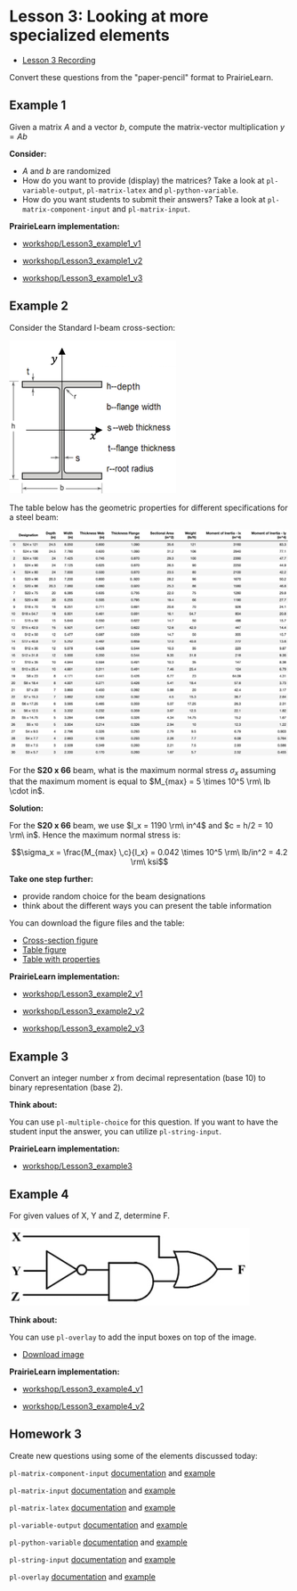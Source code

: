 # Lesson 3: Looking at more specialized elements

- [Lesson 3 Recording](https://mediaspace.illinois.edu/media/t/1_l4dh8cwm/170964131)

Convert these questions from the "paper-pencil" format to PrairieLearn.

## Example 1

Given a matrix $A$ and a vector $b$, compute the matrix-vector multiplication $y = Ab$

**Consider:**

- $A$ and $b$ are randomized
- How do you want to provide (display) the matrices? Take a look at `pl-variable-output`, `pl-matrix-latex` and `pl-python-variable`.
- How do you want students to submit their answers? Take a look at `pl-matrix-component-input` and `pl-matrix-input`.

**PrairieLearn implementation:**

- [workshop/Lesson3_example1_v1](https://us.prairielearn.com/pl/course/108/question/8211625/preview)

- [workshop/Lesson3_example1_v2](https://us.prairielearn.com/pl/course/108/question/8211627/preview)

- [workshop/Lesson3_example1_v3](https://us.prairielearn.com/pl/course/108/question/8211626/preview)

## Example 2

Consider the Standard I-beam cross-section:

![](figs/cross-section.png)

The table below has the geometric properties for different specifications for a steel beam:

![](figs/properties.png)

For the **S20 x 66** beam, what is the maximum normal stress $\sigma_x$ assuming that the maximum moment is equal to $M_{max} = 5 \times 10^5 \rm\ lb \cdot in$.

**Solution:**

For the **S20 x 66** beam, we use $I_x = 1190 \rm\ in^4$ and $c = h/2 = 10 \rm\ in$. Hence the maximum normal stress is:

$$\sigma_x = \frac{M_{max} \,c}{I_x} = 0.042 \times 10^5 \rm\ lb/in^2 = 4.2 \rm\ ksi$$

**Take one step further:**

- provide random choice for the beam designations
- think about the different ways you can present the table information

You can download the figure files and the table:

- [Cross-section figure](figs/cross-section.png)
- [Table figure](figs/properties.png)
- [Table with properties](figs/properties.csv)

**PrairieLearn implementation:**

- [workshop/Lesson3_example2_v1](https://us.prairielearn.com/pl/course/108/question/8211628/preview)

- [workshop/Lesson3_example2_v2](https://us.prairielearn.com/pl/course/108/question/8211629/preview)

- [workshop/Lesson3_example2_v3](https://us.prairielearn.com/pl/course/108/question/8211630/preview)

## Example 3

Convert an integer number $x$ from decimal representation (base 10) to binary representation (base 2).

**Think about:**

You can use `pl-multiple-choice` for this question. If you want to have the student input the answer, you can utilize `pl-string-input`.

**PrairieLearn implementation:**

- [workshop/Lesson3_example3](https://us.prairielearn.com/pl/course/108/question/8211631/preview)

## Example 4

For given values of X, Y and Z, determine F.

![](figs/logic-diagram.png)

**Think about:**

You can use `pl-overlay` to add the input boxes on top of the image.

- [Download image](figs/logic-diagram.png)

**PrairieLearn implementation:**

- [workshop/Lesson3_example4_v1](https://us.prairielearn.com/pl/course/108/question/8211632/preview)

- [workshop/Lesson3_example4_v2](https://us.prairielearn.com/pl/course/108/question/8211633/preview)

## Homework 3

Create new questions using some of the elements discussed today:

`pl-matrix-component-input` [documentation](https://prairielearn.readthedocs.io/en/latest/elements/#pl-matrix-component-input-element) and [example](https://us.prairielearn.com/pl/course/108/question/1793641/preview)

`pl-matrix-input` [documentation](https://prairielearn.readthedocs.io/en/latest/elements/#pl-matrix-input-element) and [example](https://us.prairielearn.com/pl/course/108/question/611932/preview)

`pl-matrix-latex` [documentation](https://prairielearn.readthedocs.io/en/latest/elements/#pl-matrix-latex-element) and [example](https://us.prairielearn.com/pl/course/108/question/1793638/preview)

`pl-variable-output` [documentation](https://prairielearn.readthedocs.io/en/latest/elements/#pl-variable-output-element) and [example](https://us.prairielearn.com/pl/course/108/question/3637022/preview)

`pl-python-variable` [documentation](https://prairielearn.readthedocs.io/en/latest/elements/#pl-python-variable-element) and [example](https://prairielearn.readthedocs.io/en/latest/elements/#pl-python-variable-element)

`pl-string-input` [documentation](https://prairielearn.readthedocs.io/en/latest/elements/#pl-string-input-element) and [example](https://us.prairielearn.com/pl/course/108/question/1793642/preview)

`pl-overlay` [documentation](https://prairielearn.readthedocs.io/en/latest/elements/#pl-overlay-element) and [example](https://us.prairielearn.com/pl/course/108/question/7911589/preview)
